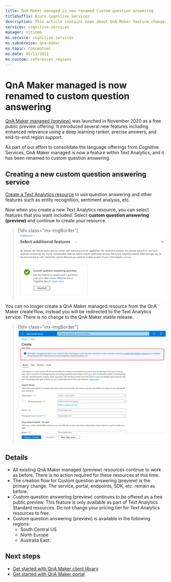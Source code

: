 ```yaml
---
title: QnA Maker managed is now renamed Custom question answering
titleSuffix: Azure Cognitive Services
description: This article contains news about QnA Maker feature changes.
services: cognitive-services
manager: nitinme
ms.service: cognitive-services
ms.subservice: qna-maker
ms.topic: conceptual
ms.date: 05/11/2021
ms.custom: references_regions
---
```


# QnA Maker managed is now renamed to custom question answering

[QnA Maker managed (preview)](https://techcommunity.microsoft.com/t5/azure-ai/introducing-qna-maker-managed-now-in-public-preview/ba-p/1845575) was launched in November 2020 as a free public preview offering. It introduced several new features including enhanced relevance using a deep learning ranker, precise answers, and end-to-end region support. 

As part of our effort to consolidate the language offerings from Cognitive Services, QnA Maker managed is now a feature within Text Analytics, and it has been renamed to custom question answering.  

## Creating a new custom question answering service

[Create a Text Analytics resource](https://ms.portal.azure.com/?quickstart=true#create/Microsoft.CognitiveServicesTextAnalytics) to use question answering and other features such as entity recognition, sentiment analysis, etc.  

Now when you create a new Text Analytics resource, you can select features that you want included. Select **custom question answering (preview)** and continue to create your resource.  

> [!div class="mx-imgBorder"]
> [ ![Screenshot of create a Text Analytics resource UI menu with custom question answering feature selected]( ./media/select-feature.png) ]( ./media/select-feature.png#lightbox)


You can no longer create a QnA Maker managed resource from the QnA Maker create flow, instead you will be redirected to the Text Analytics service. There is no change to the QnA Maker stable release. 

> [!div class="mx-imgBorder"]
> [ ![Screenshot of resource creation menu]( ./media/create-resource.png) ]( ./media/create-resource.png#lightbox)

## Details

- All existing QnA Maker managed (preview) resources continue to work as before. There is no action required for these resources at this time.
- The creation flow for Custom question answering (preview) is the primary change. The service, portal, endpoints, SDK, etc. remain as before.
- Custom question answering (preview) continues to be offered as a free public preview. This feature is only available as part of Text Analytics Standard resources. Do not change your pricing tier for Text Analytics resources to free.
- Custom question answering (preview) is available in the following regions:
    - South Central US
	- North Europe
	- Australia East.

## Next steps

* [Get started with QnA Maker client library](./quickstarts/quickstart-sdk.md)
* [Get started with QnA Maker portal](./quickstarts/create-publish-knowledge-base.md)

